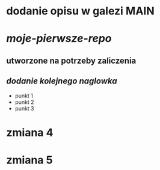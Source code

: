 # dodanie opisu w galezi MAIN
# *moje-pierwsze-repo*
## **utworzone na potrzeby zaliczenia**
## *dodanie kolejnego naglowka*
- punkt 1
- punkt 2
- punkt 3

# zmiana 4
# zmiana 5
